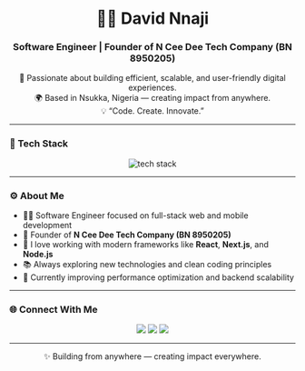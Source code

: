 
<!--
**nceedee/nceedee** is a ✨ _special_ ✨ repository because its `README.md` (this file) appears on your GitHub profile.

Here are some ideas to get you started:

- 🔭 I’m currently working on ...
- 🌱 I’m currently learning ...
- 👯 I’m looking to collaborate on ...
- 🤔 I’m looking for help with ...
- 💬 Ask me about ...
- 📫 How to reach me: ...
- 😄 Pronouns: ...
- ⚡ Fun fact: ...
--><h1 align="center">👨‍💻 David Nnaji</h1>
<h3 align="center">Software Engineer | Founder of <strong>N Cee Dee Tech Company</strong> (BN 8950205)</h3>

<p align="center">
  🚀 Passionate about building efficient, scalable, and user-friendly digital experiences.<br/>
  🌍 Based in Nsukka, Nigeria — creating impact from anywhere.<br/>
  💡 “Code. Create. Innovate.”
</p>

---

### 🧠 Tech Stack
<p align="center">
  <img src="https://skillicons.dev/icons?i=html,css,js,ts,tailwind,bootstrap,react,nextjs,nodejs&theme=light" alt="tech stack" />
</p>

---

### ⚙️ About Me
- 👨‍💻 Software Engineer focused on full-stack web and mobile development  
- 💼 Founder of **N Cee Dee Tech Company (BN 8950205)**  
- 💬 I love working with modern frameworks like **React**, **Next.js**, and **Node.js**  
- 📚 Always exploring new technologies and clean coding principles  
- 🌱 Currently improving performance optimization and backend scalability  

---

### 🌐 Connect With Me
<p align="center">
  <a href="mailto:nceedeetechcompany.org@gmail.com"><img src="https://img.shields.io/badge/Email-nceedeetechcompany.org@gmail.com-red?style=for-the-badge&logo=gmail"></a>
  <a href="https://github.com/nceedee"><img src="https://img.shields.io/badge/GitHub-David-Nnaji-black?style=for-the-badge&logo=github"></a>
  <a href="https://linkedin.com/in/nceedeetech"><img src="https://img.shields.io/badge/LinkedIn-David-Nnaji-Company-blue?style=for-the-badge&logo=linkedin"></a>
</p>

---

<p align="center">✨ Building from anywhere — creating impact everywhere.</p>
